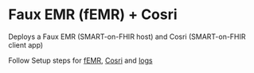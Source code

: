 # Faux EMR (fEMR) + Cosri

Deploys a Faux EMR (SMART-on-FHIR host) and Cosri (SMART-on-FHIR client app)

Follow Setup steps for [fEMR](./femr/README.md), [Cosri](./cosri/README.md) and [logs](./logs/README.md)
